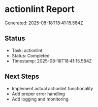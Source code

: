 # actionlint Report

Generated: 2025-08-18T18:41:15.584Z

## Status
- Task: actionlint
- Status: Completed
- Timestamp: 2025-08-18T18:41:15.584Z

## Next Steps
- Implement actual actionlint functionality
- Add proper error handling
- Add logging and monitoring
